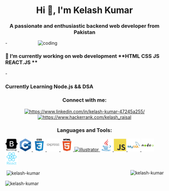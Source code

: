 <h1 align="center">Hi 👋, I'm Kelash Kumar</h1>
<h3 align="center">A passionate and enthusiastic backend web developer from Pakistan</h3>

<img align="right" alt="coding" width="400"  src="https://cdn.dribbble.com/users/926537/screenshots/4502924/python-2.gif">
- <h3>🌱 I’m currently working on web development **HTML CSS JS REACT.JS **</h4>
- <h3> Currently Learning Node.js && DSA </h3>

<h3 align="center">Connect with me:</h3>
<p align="center">
<a href="https://linkedin.com/in/https://www.linkedin.com/in/kelash-kumar-47245a255/" target="blank"><img align="center" src="https://raw.githubusercontent.com/rahuldkjain/github-profile-readme-generator/master/src/images/icons/Social/linked-in-alt.svg" alt="https://www.linkedin.com/in/kelash-kumar-47245a255/" height="30" width="40" /></a>
<a href="https://www.hackerrank.com/https://www.hackerrank.com/kelash_raisal" target="blank"><img align="center" src="https://raw.githubusercontent.com/rahuldkjain/github-profile-readme-generator/master/src/images/icons/Social/hackerrank.svg" alt="https://www.hackerrank.com/kelash_raisal" height="30" width="40" /></a><br>
</p>

<h3 align="center" >Languages and Tools:</h3>
<p align="left"> <a href="https://getbootstrap.com" target="_blank" rel="noreferrer"> <img src="https://raw.githubusercontent.com/devicons/devicon/master/icons/bootstrap/bootstrap-plain-wordmark.svg" alt="bootstrap" width="40" height="40"/> </a> <a href="https://www.w3schools.com/cpp/" target="_blank" rel="noreferrer"> <img src="https://raw.githubusercontent.com/devicons/devicon/master/icons/cplusplus/cplusplus-original.svg" alt="cplusplus" width="40" height="40"/> </a> <a href="https://www.w3schools.com/css/" target="_blank" rel="noreferrer"> <img src="https://raw.githubusercontent.com/devicons/devicon/master/icons/css3/css3-original-wordmark.svg" alt="css3" width="40" height="40"/> </a> <a href="https://expressjs.com" target="_blank" rel="noreferrer"> <img src="https://raw.githubusercontent.com/devicons/devicon/master/icons/express/express-original-wordmark.svg" alt="express" width="40" height="40"/> </a> <a href="https://www.w3.org/html/" target="_blank" rel="noreferrer"> <img src="https://raw.githubusercontent.com/devicons/devicon/master/icons/html5/html5-original-wordmark.svg" alt="html5" width="40" height="40"/> </a> <a href="https://www.adobe.com/in/products/illustrator.html" target="_blank" rel="noreferrer"> <img src="https://www.vectorlogo.zone/logos/adobe_illustrator/adobe_illustrator-icon.svg" alt="illustrator" width="40" height="40"/> </a> <a href="https://www.java.com" target="_blank" rel="noreferrer"> <img src="https://raw.githubusercontent.com/devicons/devicon/master/icons/java/java-original.svg" alt="java" width="40" height="40"/> </a> <a href="https://developer.mozilla.org/en-US/docs/Web/JavaScript" target="_blank" rel="noreferrer"> <img src="https://raw.githubusercontent.com/devicons/devicon/master/icons/javascript/javascript-original.svg" alt="javascript" width="40" height="40"/> </a> <a  <a href="https://www.mysql.com/" target="_blank" rel="noreferrer"> <img src="https://raw.githubusercontent.com/devicons/devicon/master/icons/mysql/mysql-original-wordmark.svg" alt="mysql" width="40" height="40"/> </a> <a href="https://nodejs.org" target="_blank" rel="noreferrer"> <img src="https://raw.githubusercontent.com/devicons/devicon/master/icons/nodejs/nodejs-original-wordmark.svg" alt="nodejs" width="40" height="40"/> </a> <a href="https://reactjs.org/" target="_blank" rel="noreferrer"> <img src="https://raw.githubusercontent.com/devicons/devicon/master/icons/react/react-original-wordmark.svg" alt="react" width="40" height="40"/> </a> <a </p>

<p><img align="right" src="https://github-readme-stats.vercel.app/api/top-langs?username=kelash-kumar&show_icons=true&locale=en&layout=compact" alt="kelash-kumar" /></p>

<p>&nbsp;<img align="center" src="https://github-readme-stats.vercel.app/api?username=kelash-kumar&show_icons=true&locale=en" alt="kelash-kumar" /></p>

<p><img align="center" src="https://github-readme-streak-stats.herokuapp.com/?user=kelash-kumar&" alt="kelash-kumar" /></p>
